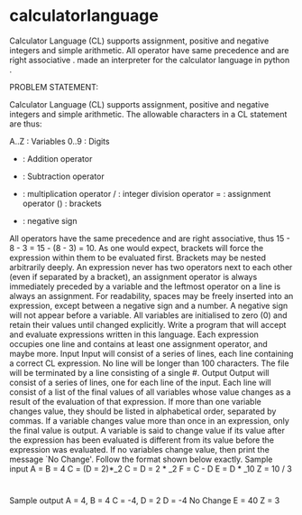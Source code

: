 calculatorlanguage
==================

Calculator Language (CL) supports assignment, positive and negative integers and simple arithmetic. All operator have same         precedence and are right associative  . made an interpreter for the calculator language  in python .

PROBLEM STATEMENT:

Calculator Language (CL) supports assignment, positive and negative integers and simple arithmetic. The allowable characters in a CL statement are thus: 

A..Z : Variables
0..9 : Digits
+ : Addition operator
- : Subtraction operator
* : multiplication operator
/ : integer division operator
= : assignment operator
() : brackets
- : negative sign
 
All operators have the same precedence and are right associative, thus 15 - 8 - 3 = 15 - (8 - 3) = 10. As one would expect, brackets will force the expression within them to be evaluated first. Brackets may be nested arbitrarily deeply. An expression never has two operators next to each other (even if separated by a bracket), an assignment operator is always immediately preceded by a variable and the leftmost operator on a line is always an assignment. For readability, spaces may be freely inserted into an expression, except between a negative sign and a number. A negative sign will not appear before a variable. All variables are initialised to zero (0) and retain their values until changed explicitly. 
Write a program that will accept and evaluate expressions written in this language. Each expression occupies one line and contains at least one assignment operator, and maybe more. 
Input
Input will consist of a series of lines, each line containing a correct CL expression. No line will be longer than 100 characters. The file will be terminated by a line consisting of a single #. 
Output
Output will consist of a series of lines, one for each line of the input. Each line will consist of a list of the final values of all variables whose value changes as a result of the evaluation of that expression. If more than one variable changes value, they should be listed in alphabetical order, separated by commas. If a variable changes value more than once in an expression, only the final value is output. A variable is said to change value if its value after the expression has been evaluated is different from its value before the expression was evaluated. If no variables change value, then print the message `No Change'. Follow the format shown below exactly. 
Sample input
A = B = 4
C = (D = 2)*_2
C = D = 2 * _2
F = C - D
E = D * _10
Z = 10 / 3
#
Sample output
A = 4, B = 4
C = -4, D = 2
D = -4
No Change
E = 40
Z = 3
